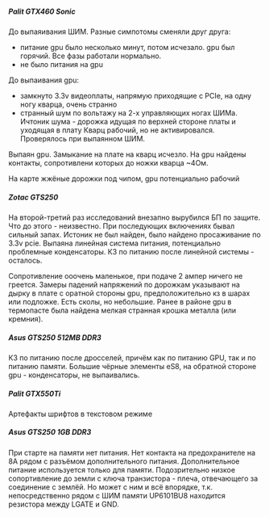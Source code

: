 ##### Palit GTX460 Sonic
До выпаяивания ШИМ. Разные симпотомы сменяли друг друга:
 * питание gpu было несколько минут, потом исчезало. gpu был горячий. Все фазы работали нормально.
 * не было питания на gpu

До выпаивания gpu:
 * замкнуто 3.3v видеоплаты, напрямую приходящие с PCIe, на одну ногу кварца, очень странно
 * странный шум по вольтажу на 2-х управляющих ногах ШИМа. Ичтоник шума - дорожка идущая по верхней стороне платы и уходящая в плату
Кварц рабочий, но не активировался. Проверялось при выпаянном ШИМ.

Выпаян gpu.
Замыкание на плате на кварц исчезло. На gpu найдены контакты, сопротивлени которых до ножки кварца ~4Ом.

На карте жжёные дорожки под чипом, gpu потенциально рабочий

##### Zotac GTS250

На второй-третий раз исследований внезапно вырубился БП по защите. Что до этого - неизвестно.
При последующих включениях бывал сильный запах. Иcтоник не был найден, было найдено просаживание по 3.3v pcie.
Выпаяна линейная система питания, потенциально проблемные конденсаторы. КЗ по питанию после линейной системы - осталось.

Сопротивление ооочень маленькое, при подаче 2 ампер ничего не греется. Замеры падений напряжений по дорожкам указывают на дырку в плате с оратной стороны gpu, предположительно кз в шарах или подложке. Есть сколы, но небольшие. Ранее в районе gpu в термопасте была найдена мелкая странная крошка металла (или кремния).

##### Asus GTS250 512MB DDR3
КЗ по питанию после дросселей, причём как по питанию GPU, так и по питанию памяти. Большие чёрные элементы eS8, на обратной стороне gpu - конденсаторы, не выпаивались.

##### Palit GTX550Ti
Артефакты шрифтов в текстовом режиме

##### Asus GTS250 1GB DDR3
При старте на памяти нет питания. Нет контакта на предохранителе на 8А рядом с разъёмом дополнительного питания. Дополнительное питание используется только для памяти. Подозрительно низкое сопортивление до земли с ключа транзистора - плеча, отвечающего за соединение с землёй. Но может с ним и всё впорядке, т.к. непосредственно рядом с ШИМ памяти UP6101BU8 находится резистора между LGATE и GND.
